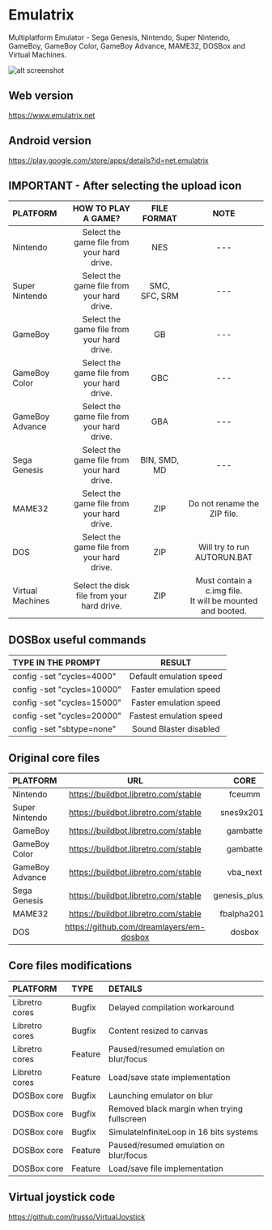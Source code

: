 # Emulatrix


Multiplatform Emulator - Sega Genesis, Nintendo, Super Nintendo, GameBoy, GameBoy Color, GameBoy Advance, MAME32, DOSBox and Virtual Machines.

![alt screenshot](https://raw.githubusercontent.com/lrusso/Emulatrix/master/Emulatrix.png)

## Web version

https://www.emulatrix.net

## Android version

https://play.google.com/store/apps/details?id=net.emulatrix

## IMPORTANT - After selecting the upload icon

| PLATFORM  | HOW TO PLAY A GAME?  | FILE FORMAT | NOTE |
| :------------ |:---------------:| :-----:| :-----:|
| Nintendo | Select the game file from your hard drive. | NES | --- | 
| Super Nintendo | Select the game file from your hard drive. | SMC, SFC, SRM | --- |
| GameBoy | Select the game file from your hard drive. | GB | --- |
| GameBoy Color | Select the game file from your hard drive. | GBC | --- |
| GameBoy Advance | Select the game file from your hard drive. | GBA | --- |
| Sega Genesis | Select the game file from your hard drive. | BIN, SMD, MD | --- |
| MAME32 | Select the game file from your hard drive. | ZIP | Do not rename the ZIP file. |
| DOS | Select the game file from your hard drive. | ZIP | Will try to run AUTORUN.BAT |
| Virtual Machines | Select the disk file from your hard drive. | ZIP | Must contain a c.img file.<br/>It will be mounted and booted. |

## DOSBox useful commands

| TYPE IN THE PROMPT  | RESULT  |
| :------------ |:---------------:|
| config -set "cycles=4000" | Default emulation speed |
| config -set "cycles=10000" | Faster emulation speed |
| config -set "cycles=15000" | Faster emulation speed |
| config -set "cycles=20000" | Fastest emulation speed |
| config -set "sbtype=none" | Sound Blaster disabled |

## Original core files

| PLATFORM  | URL  | CORE
| :------------ |:---------------:| :-----:|
| Nintendo | https://buildbot.libretro.com/stable | fceumm
| Super Nintendo | https://buildbot.libretro.com/stable | snes9x2010
| GameBoy | https://buildbot.libretro.com/stable | gambatte
| GameBoy Color | https://buildbot.libretro.com/stable | gambatte
| GameBoy Advance | https://buildbot.libretro.com/stable | vba_next
| Sega Genesis | https://buildbot.libretro.com/stable | genesis_plus_gx
| MAME32 | https://buildbot.libretro.com/stable | fbalpha2012
| DOS | https://github.com/dreamlayers/em-dosbox | dosbox

## Core files modifications

| PLATFORM  | TYPE  | DETAILS |
| :------------ |:--------------- |:---------------|
| Libretro cores | Bugfix | Delayed compilation workaround |
| Libretro cores | Bugfix | Content resized to canvas |
| Libretro cores | Feature | Paused/resumed emulation on blur/focus |
| Libretro cores | Feature | Load/save state implementation |
| DOSBox core | Bugfix | Launching emulator on blur |
| DOSBox core | Bugfix | Removed black margin when trying fullscreen |
| DOSBox core | Bugfix | SimulateInfiniteLoop in 16 bits systems |
| DOSBox core | Feature | Paused/resumed emulation on blur/focus |
| DOSBox core | Feature | Load/save file implementation |

## Virtual joystick code

https://github.com/lrusso/VirtualJoystick
